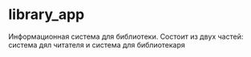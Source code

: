 # library_app
Информационная система для библиотеки. Состоит из двух частей: система дял читателя и система для библиотекаря
